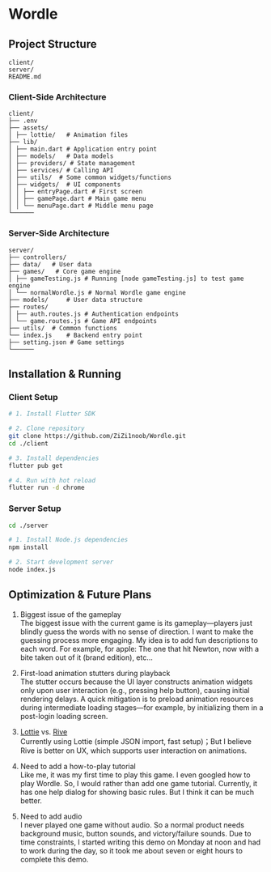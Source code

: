 # Wordle


## Project Structure
```
client/
server/
README.md
```
### Client-Side Architecture
```
client/
├── .env
├── assets/
│ ├── lottie/   # Animation files
├── lib/
│ ├── main.dart # Application entry point
│ ├── models/   # Data models
│ ├── providers/ # State management
│ ├── services/ # Calling API
│ ├── utils/  # Some common widgets/functions
│ ├── widgets/  # UI components
│ │ ├── entryPage.dart # First screen
│ │ ├── gamePage.dart # Main game menu
│ │ └── menuPage.dart # Middle menu page
└──────
```

### Server-Side Architecture
```
server/
├── controllers/
├── data/   # User data
├── games/   # Core game engine
│ ├── gameTesting.js # Running [node gameTesting.js] to test game engine
│ └── normalWordle.js # Normal Wordle game engine
├── models/     # User data structure
├── routes/
│ ├── auth.routes.js # Authentication endpoints
│ └── game.routes.js # Game API endpoints
├── utils/  # Common functions
└── index.js    # Backend entry point
├── setting.json # Game settings
└──────
```

## Installation & Running

### Client Setup
```bash
# 1. Install Flutter SDK

# 2. Clone repository
git clone https://github.com/ZiZi1noob/Wordle.git
cd ./client

# 3. Install dependencies
flutter pub get

# 4. Run with hot reload
flutter run -d chrome
```

### Server Setup
```bash
cd ./server

# 1. Install Node.js dependencies
npm install

# 2. Start development server
node index.js
```

## Optimization & Future Plans

1. Biggest issue of the gameplay<br>
The biggest issue with the current game is its gameplay—players just blindly guess the words with no sense of direction. I want to make the guessing process more engaging. My idea is to add fun descriptions to each word. For example, for apple: The one that hit Newton, now with a bite taken out of it (brand edition), etc...


2. First-load animation stutters during playback<br>
The stutter occurs because the UI layer constructs animation widgets only upon user interaction (e.g., pressing help button), causing initial rendering delays. A quick mitigation is to preload animation resources during intermediate loading stages—for example, by initializing them in a post-login loading screen.

3. [Lottie](https://pub.dev/packages/lottie) vs. [Rive](https://rive.app/)<br>
Currently using Lottie (simple JSON import, fast setup)；But I believe Rive is better on UX, which supports user interaction on animations.

4. Need to add a how-to-play tutorial<br>
Like me, it was my first time to play this game. I even googled how to play Wordle. So, I would rather than add one game tutorial. Currently, it has one help dialog for showing basic rules. But I think it can be much better.

5. Need to add audio<br>
I never played one game without audio. So a normal product needs background music, button sounds, and victory/failure sounds. Due to time constraints, I started writing this demo on Monday at noon and had to work during the day, so it took me about seven or eight hours to complete this demo.


 
